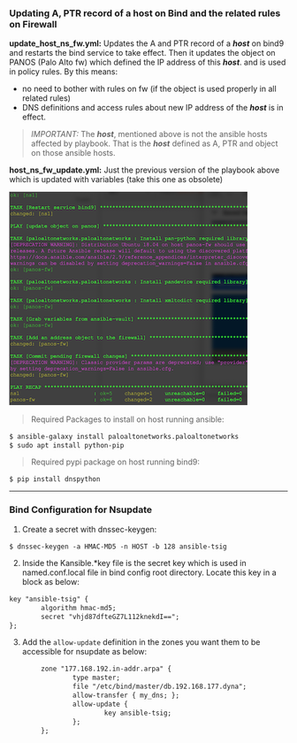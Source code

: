 ### Updating A, PTR record of a host on Bind and the related rules on Firewall

**update_host_ns_fw.yml:** Updates the A and PTR record of a **_host_** on bind9 and restarts
the bind service to take effect. Then it updates the object on PANOS (Palo Alto fw)
which defined the IP address of this **_host_**. and is used in policy rules. By this means:
- no need to bother with rules on fw (if the object is used properly in all related rules)
- DNS definitions and access rules about new IP address of the **_host_** is in effect.

> _IMPORTANT:_ The **_host_**, mentioned above is not the ansible hosts affected by playbook. That is
the **_host_** defined as A, PTR and object on those ansible hosts.

**host_ns_fw_update.yml:** Just the previous version of the playbook above which is updated
with variables (take this one as obsolete)

![update_host_ns_fw.yml playbook in action](./update_host_ns_fw.png)

> Required Packages to install on host running ansible:
```
$ ansible-galaxy install paloaltonetworks.paloaltonetworks
$ sudo apt install python-pip
```

> Required pypi package on host running bind9:
```
$ pip install dnspython
```

---

### Bind Configuration for Nsupdate

1. Create a secret with dnssec-keygen:
```
$ dnssec-keygen -a HMAC-MD5 -n HOST -b 128 ansible-tsig
```

2. Inside the Kansible.*key file is the secret key which is used in named.conf.local file
in bind config root directory. Locate this key in a block as below:

```
key "ansible-tsig" {
        algorithm hmac-md5;
        secret "vhjd87dfteGZ7L112knekdI==";
};
```

3. Add the `allow-update` definition in the zones you want them to be accessible
for nsupdate as below:

```
        zone "177.168.192.in-addr.arpa" {
                type master;
                file "/etc/bind/master/db.192.168.177.dyna";
                allow-transfer { my_dns; };
                allow-update {
                        key ansible-tsig;
                };
        };

```